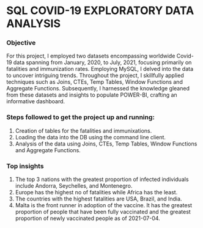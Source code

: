 # SQL COVID-19 EXPLORATORY DATA ANALYSIS

### Objective
For this project, I employed two datasets encompassing worldwide Covid-19 data spanning from January, 2020, to July, 2021, focusing primarily on fatalities and immunization rates. Employing MySQL, I delved into the data to uncover intriguing trends. Throughout the project, I skillfully applied techniques such as Joins, CTEs, Temp Tables, Window Functions and Aggregate Functions. Subsequently, I harnessed the knowledge gleaned from these datasets and insights to populate POWER-BI, crafting an informative dashboard.

### Steps followed to get the project up and running:
1. Creation of tables for the fatalities and immunixations.
2. Loading the data into the DB using the command line client.
3. Analysis of the data using Joins, CTEs, Temp Tables, Window Functions and Aggregate Functions.

### Top insights
1. The top 3 nations with the greatest proportion of infected individuals include Andorra, Seychelles, and Montenegro.
2. Europe has the highest no of fatalities while Africa has the least.
3. The countries with the highest fatalities are USA, Brazil, and India.
4. Malta is the front runner in adoption of the vaccine. It has the greatest proportion of people that have been fully vaccinated and the greatest proportion of newly vaccinated people as of 2021-07-04.